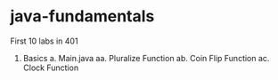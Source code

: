 # java-fundamentals
First 10 labs in 401

1. Basics
  a. Main.java
    aa. Pluralize Function
    ab. Coin Flip Function
    ac. Clock Function
